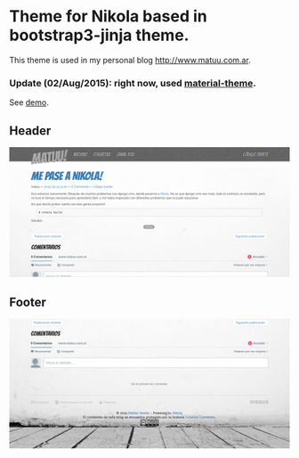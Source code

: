 Theme for Nikola based in bootstrap3-jinja theme.
==========================================

This theme is used in my personal blog http://www.matuu.com.ar.

### Update (02/Aug/2015): right now, used [material-theme](https://github.com/matuu/material-theme-nikola).

See [demo](http://matuu.github.io/nikola-gray-bootstrap-theme).

Header
------
![Header theme](screenshot/header-matuu.png)

Footer
------

![Footer theme](screenshot/footer-matuu.png)
